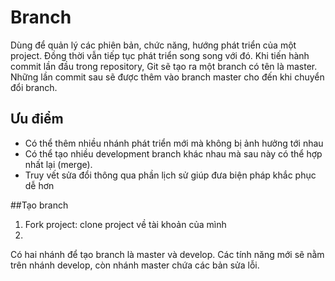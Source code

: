# Branch
Dùng để quản lý các phiên bản, chức năng, hướng phát triển của một project. Đồng thời vẫn tiếp tục phát triển song song với đó.
Khi tiến hành commit lần đầu trong repository, Git sẽ tạo ra một branch có tên là master. Những lần commit sau sẽ được thêm vào branch master cho đến khi chuyển đổi branch.
## Ưu điểm
- Có thể thêm nhiều nhánh phát triển mới mà không bị ảnh hưởng tới nhau
- Có thể tạo nhiều development branch khác nhau mà sau này có thể hợp nhất lại (merge).
- Truy vết sửa đổi thông qua phần lịch sử giúp đưa biện pháp khắc phục dễ hơn

##Tạo branch
1. Fork project: clone project về tài khoản của mình
2. 
Có hai nhánh để tạo branch là master và develop. Các tính năng mới sẽ nằm trên nhánh develop, còn nhánh master chứa các bản sửa lỗi.
